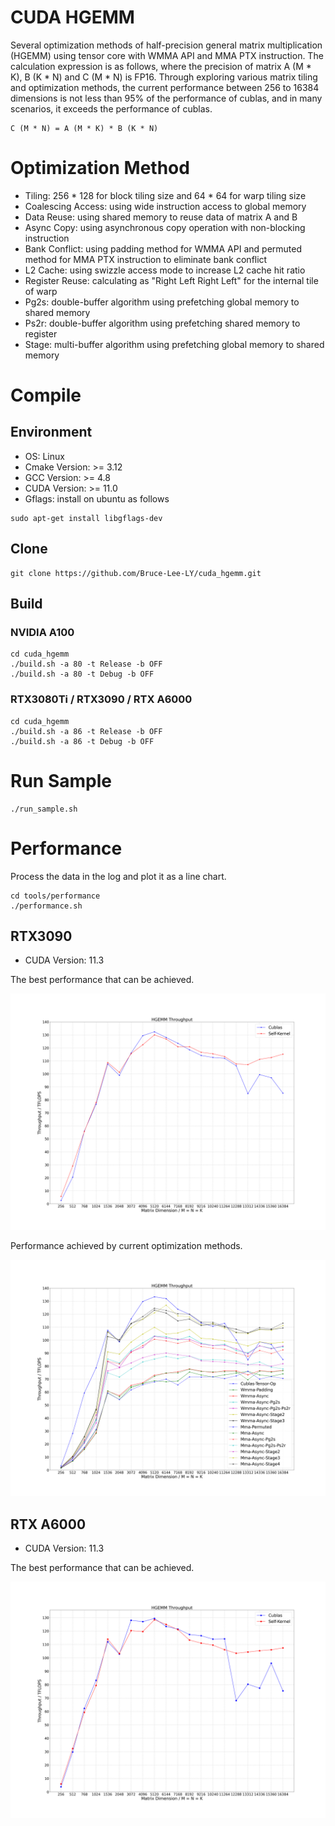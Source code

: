 # CUDA HGEMM
Several optimization methods of half-precision general matrix multiplication (HGEMM) using tensor core with WMMA API and MMA PTX instruction. The calculation expression is as follows, where the precision of matrix A (M * K), B (K * N) and C (M * N) is FP16. Through exploring various matrix tiling and optimization methods, the current performance between 256 to 16384 dimensions is not less than 95% of the performance of cublas, and in many scenarios, it exceeds the performance of cublas.
```
C (M * N) = A (M * K) * B (K * N)
```

# Optimization Method
- Tiling: 256 * 128 for block tiling size and 64 * 64 for warp tiling size
- Coalescing Access: using wide instruction access to global memory
- Data Reuse: using shared memory to reuse data of matrix A and B
- Async Copy: using asynchronous copy operation with non-blocking instruction
- Bank Conflict: using padding method for WMMA API and permuted method for MMA PTX instruction to eliminate bank conflict
- L2 Cache: using swizzle access mode to increase L2 cache hit ratio
- Register Reuse: calculating as "Right Left Right Left" for the internal tile of warp
- Pg2s: double-buffer algorithm using prefetching global memory to shared memory
- Ps2r: double-buffer algorithm using prefetching shared memory to register
- Stage: multi-buffer algorithm using prefetching global memory to shared memory

# Compile
## Environment
- OS: Linux
- Cmake Version: >= 3.12
- GCC Version: >= 4.8
- CUDA Version: >= 11.0
- Gflags: install on ubuntu as follows
```
sudo apt-get install libgflags-dev
```

## Clone
```
git clone https://github.com/Bruce-Lee-LY/cuda_hgemm.git
```

## Build
### NVIDIA A100
```
cd cuda_hgemm
./build.sh -a 80 -t Release -b OFF
./build.sh -a 80 -t Debug -b OFF
```

### RTX3080Ti / RTX3090 / RTX A6000
```
cd cuda_hgemm
./build.sh -a 86 -t Release -b OFF
./build.sh -a 86 -t Debug -b OFF
```

# Run Sample
```
./run_sample.sh
```

# Performance
Process the data in the log and plot it as a line chart.

```
cd tools/performance
./performance.sh
```

## RTX3090
- CUDA Version: 11.3

The best performance that can be achieved.

![best_throughput](./performance/RTX3090/best_throughput.png)

Performance achieved by current optimization methods.

![throughput](./performance/RTX3090/throughput.png)

## RTX A6000
- CUDA Version: 11.3

The best performance that can be achieved.

![best_throughput](./performance/RTXA6000/best_throughput.png)
